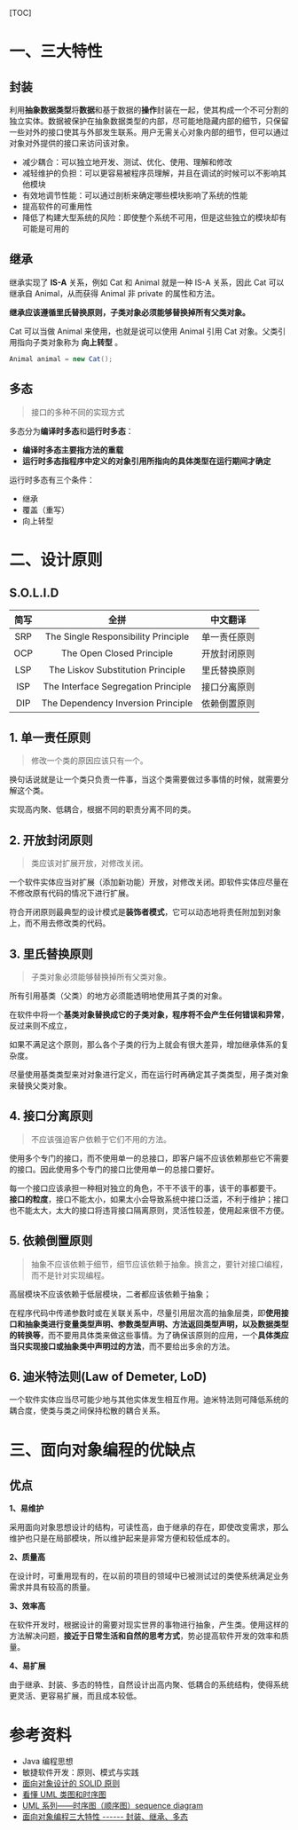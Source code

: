 [TOC]

# 一、三大特性

## 封装

利用**抽象数据类型**将**数据**和基于数据的**操作**封装在一起，使其构成一个不可分割的独立实体。数据被保护在抽象数据类型的内部，尽可能地隐藏内部的细节，只保留一些对外的接口使其与外部发生联系。用户无需关心对象内部的细节，但可以通过对象对外提供的接口来访问该对象。

- 减少耦合：可以独立地开发、测试、优化、使用、理解和修改
- 减轻维护的负担：可以更容易被程序员理解，并且在调试的时候可以不影响其他模块
- 有效地调节性能：可以通过剖析来确定哪些模块影响了系统的性能
- 提高软件的可重用性
- 降低了构建大型系统的风险：即使整个系统不可用，但是这些独立的模块却有可能是可用的

## 继承

继承实现了  **IS-A**  关系，例如 Cat 和 Animal 就是一种 IS-A 关系，因此 Cat 可以继承自 Animal，从而获得 Animal 非 private 的属性和方法。

**继承应该遵循里氏替换原则，子类对象必须能够替换掉所有父类对象。**

Cat 可以当做 Animal 来使用，也就是说可以使用 Animal 引用 Cat 对象。父类引用指向子类对象称为  **向上转型** 。

```java
Animal animal = new Cat();
```

## 多态

> 接口的多种不同的实现方式

多态分为**编译时多态**和**运行时多态**：

- **编译时多态主要指方法的重载**
- **运行时多态指程序中定义的对象引用所指向的具体类型在运行期间才确定**

运行时多态有三个条件：

- 继承
- 覆盖（重写）
- 向上转型

# 二、设计原则

## S.O.L.I.D

| 简写 | 全拼 | 中文翻译 |
| :--: | :--: | :--: |
| SRP | The Single Responsibility Principle    | 单一责任原则 |
| OCP | The Open Closed Principle              | 开放封闭原则 |
| LSP | The Liskov Substitution Principle      | 里氏替换原则 |
| ISP | The Interface Segregation Principle    | 接口分离原则 |
| DIP | The Dependency Inversion Principle     | 依赖倒置原则 |

## 1. 单一责任原则

> 修改一个类的原因应该只有一个。

换句话说就是让一个类只负责一件事，当这个类需要做过多事情的时候，就需要分解这个类。

实现高内聚、低耦合，根据不同的职责分离不同的类。

## 2. 开放封闭原则

> 类应该对扩展开放，对修改关闭。

一个软件实体应当对扩展（添加新功能）开放，对修改关闭。即软件实体应尽量在不修改原有代码的情况下进行扩展。

符合开闭原则最典型的设计模式是**装饰者模式**，它可以动态地将责任附加到对象上，而不用去修改类的代码。

## 3. 里氏替换原则

> 子类对象必须能够替换掉所有父类对象。

所有引用基类（父类）的地方必须能透明地使用其子类的对象。

在软件中将一个**基类对象替换成它的子类对象，程序将不会产生任何错误和异常**，反过来则不成立，

如果不满足这个原则，那么各个子类的行为上就会有很大差异，增加继承体系的复杂度。

尽量使用基类类型来对对象进行定义，而在运行时再确定其子类类型，用子类对象来替换父类对象。

## 4. 接口分离原则

> 不应该强迫客户依赖于它们不用的方法。

使用多个专门的接口，而不使用单一的总接口，即客户端不应该依赖那些它不需要的接口。因此使用多个专门的接口比使用单一的总接口要好。

每一个接口应该承担一种相对独立的角色，不干不该干的事，该干的事都要干。
**接口的粒度**，接口不能太小，如果太小会导致系统中接口泛滥，不利于维护；接口也不能太大，太大的接口将违背接口隔离原则，灵活性较差，使用起来很不方便。

## 5. 依赖倒置原则

> 抽象不应该依赖于细节，细节应该依赖于抽象。换言之，要针对接口编程，而不是针对实现编程。

高层模块不应该依赖于低层模块，二者都应该依赖于抽象；

在程序代码中传递参数时或在关联关系中，尽量引用层次高的抽象层类，即**使用接口和抽象类进行变量类型声明、参数类型声明、方法返回类型声明，以及数据类型的转换等**，而不要用具体类来做这些事情。为了确保该原则的应用，一个**具体类应当只实现接口或抽象类中声明过的方法**，而不要给出多余的方法。

## 6. 迪米特法则(Law of  Demeter, LoD)

一个软件实体应当尽可能少地与其他实体发生相互作用。迪米特法则可降低系统的耦合度，使类与类之间保持松散的耦合关系。

# 三、面向对象编程的优缺点

## 优点

**1、易维护**

采用面向对象思想设计的结构，可读性高，由于继承的存在，即使改变需求，那么维护也只是在局部模块，所以维护起来是非常方便和较低成本的。

**2、质量高**

在设计时，可重用现有的，在以前的项目的领域中已被测试过的类使系统满足业务需求并具有较高的质量。

**3、效率高**

在软件开发时，根据设计的需要对现实世界的事物进行抽象，产生类。使用这样的方法解决问题，**接近于日常生活和自然的思考方式**，势必提高软件开发的效率和质量。

**4、易扩展**

由于继承、封装、多态的特性，自然设计出高内聚、低耦合的系统结构，使得系统更灵活、更容易扩展，而且成本较低。

# 参考资料

- Java 编程思想
- 敏捷软件开发：原则、模式与实践
- [面向对象设计的 SOLID 原则](http://www.cnblogs.com/shanyou/archive/2009/09/21/1570716.html)
- [看懂 UML 类图和时序图](http://design-patterns.readthedocs.io/zh_CN/latest/read_uml.html#generalization)
- [UML 系列——时序图（顺序图）sequence diagram](http://www.cnblogs.com/wolf-sun/p/UML-Sequence-diagram.html)
- [面向对象编程三大特性 ------ 封装、继承、多态](http://blog.csdn.net/jianyuerensheng/article/details/51602015)


